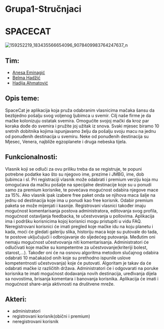 # Grupa1-Stručnjaci
# SPACECAT

![159252219_183435566654096_9078409983764247637_n](https://user-images.githubusercontent.com/73399075/110942858-b7cded00-833a-11eb-8768-4c6727b7ab5a.jpg)

## Tim: ##
* [Anesa Eminagić](https://github.com/aeminagic1)
* [Belma Hadžić](https://github.com/bhadzic2)
* [Hadija Ahmatović](https://github.com/hahmatovic1)

## Opis teme: ##
SpaceCat je aplikacija koja pruža odabranim vlasnicima mačaka šansu da bezbjedno pošalju svog voljenog ljubimca u svemir. Cilj naše firme je da mačke kolonizuju ostatak svemira. Omogućite svojoj mački da kroz par koraka dođe do svemira i pružite joj užitak iz snova. 
Svaki mjesec biramo 10 sretnih dobitnika kojima ispunjavamo želju da pošalju svoju macu na jednu od ponuđenih destinacija u svemiru.
Neke od ponuđenih destinacija su Mjesec, Venera, najbliže egzoplanete i druga nebeska tijela.

## Funkcionalnosti: ##
Vlasnik koji se odluči za ovu priliku treba da se registruje, te popuni potrebne podatke kao što su njegovo ime, prezime i JMBG, ime, dob ljubimca i sl. 
Pri registraciji vlasnik može odabrati i premium verziju koja mu omogućava da mačku pošalje na specijalne destinacije koje su u ponudi samo za premium korisnike, te povećava mogućnost odabira njegove mace za 15%. 
Ako vlasnik ipak izabere free paket onda se njihova maca šalje na jednu od destinacija koje ima u ponudi kao free korisnik. Odabir premium paketa se može mijenjati i kasnije.
Registrovani vlasnici također imaju mogućnost komentarisanja postova administratora, editovanja svog profila, mogućnost ostavljanja feedbacka, te učestvovanja u pollovima.
Aplikacija ima i podršku korisnicima kojoj korisnici mogu pristupiti u vidu FAQ.
Neregistrovani korisnici će imati pregled koje mačke idu na koju planetu i kada, moći će gledati galeriju slika, historiju maca koje su putovale do tada, te postove uključujući i odbrojavanje do sljedećeg putovanja. Međutim oni nemaju mogućnost učestvovanja niti komentarisanja.
Administratori će odlučivati koje mačke su kompetentne za učestvovanje(kriteriji bolest, starost,...). Također oni će na osnovu algoritma metodom slučajnog odabira odabrati 10 mačaka(od onih koje su prethodno ispunile uslove kompetentnosti učestvovanja) koje će putovati. Algoritam je takav da će odabrati mačke iz različitih država. Administratori će i odgovarati na poruke korisnika te imati mogućnost dodavanja novih destinacija, uređivanja dijela sa novostima, brisanja komentara i banovanja korisnika.
Aplikacija će imati i mogućnost share-anja aktivnosti na društvene mreže.

## Akteri: ##
* administratori
* registrovani korisnik(obični i premium)
* neregistrovani korisnik
